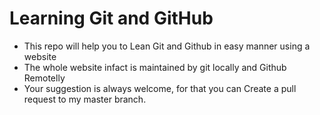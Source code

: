 # Learning Git and GitHub

- This repo will help you to Lean Git and Github in easy manner using a website
- The whole website infact is maintained by git locally and Github Remotelly
- Your suggestion is always welcome, for that you can Create a pull request to my master branch.
